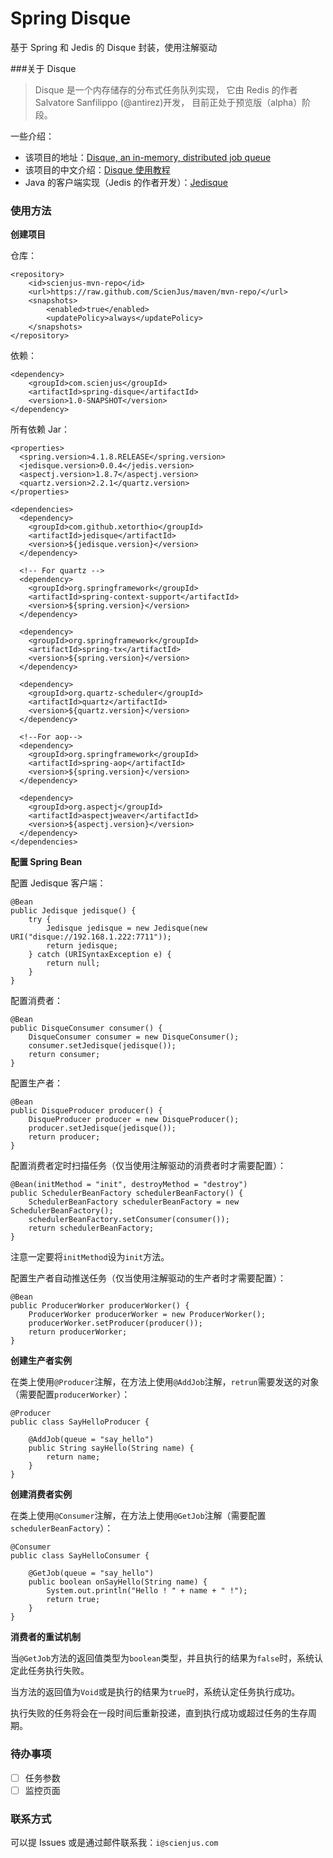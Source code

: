 # Spring Disque

基于 Spring 和 Jedis 的 Disque 封装，使用注解驱动

###关于 Disque

> Disque 是一个内存储存的分布式任务队列实现， 它由 Redis 的作者 Salvatore Sanfilippo (@antirez)开发， 目前正处于预览版（alpha）阶段。

一些介绍：

 - 该项目的地址：[Disque, an in-memory, distributed job queue][1]
 - 该项目的中文介绍：[Disque 使用教程][2]
 - Java 的客户端实现（Jedis 的作者开发）：[Jedisque][3]

[1]: https://github.com/antirez/disque
[2]: http://disquebook.com/
[3]: https://github.com/xetorthio/jedisque

### 使用方法

**创建项目**

仓库：

```
<repository>
    <id>scienjus-mvn-repo</id>
    <url>https://raw.github.com/ScienJus/maven/mvn-repo/</url>
    <snapshots>
        <enabled>true</enabled>
        <updatePolicy>always</updatePolicy>
    </snapshots>
</repository>
```

依赖：

```
<dependency>
    <groupId>com.scienjus</groupId>
    <artifactId>spring-disque</artifactId>
    <version>1.0-SNAPSHOT</version>
</dependency>
```

所有依赖 Jar：

```
<properties>
  <spring.version>4.1.8.RELEASE</spring.version>
  <jedisque.version>0.0.4</jedis.version>
  <aspectj.version>1.8.7</aspectj.version>
  <quartz.version>2.2.1</quartz.version>
</properties>

<dependencies>
  <dependency>
    <groupId>com.github.xetorthio</groupId>
    <artifactId>jedisque</artifactId>
    <version>${jedisque.version}</version>
  </dependency>

  <!-- For quartz -->
  <dependency>
    <groupId>org.springframework</groupId>
    <artifactId>spring-context-support</artifactId>
    <version>${spring.version}</version>
  </dependency>

  <dependency>
    <groupId>org.springframework</groupId>
    <artifactId>spring-tx</artifactId>
    <version>${spring.version}</version>
  </dependency>

  <dependency>
    <groupId>org.quartz-scheduler</groupId>
    <artifactId>quartz</artifactId>
    <version>${quartz.version}</version>
  </dependency>

  <!--For aop-->
  <dependency>
    <groupId>org.springframework</groupId>
    <artifactId>spring-aop</artifactId>
    <version>${spring.version}</version>
  </dependency>

  <dependency>
    <groupId>org.aspectj</groupId>
    <artifactId>aspectjweaver</artifactId>
    <version>${aspectj.version}</version>
  </dependency>
</dependencies>
```

**配置 Spring Bean**

配置 Jedisque 客户端：

```
@Bean
public Jedisque jedisque() {
    try {
        Jedisque jedisque = new Jedisque(new URI("disque://192.168.1.222:7711"));
        return jedisque;
    } catch (URISyntaxException e) {
        return null;
    }
}
```

配置消费者：

```
@Bean
public DisqueConsumer consumer() {
    DisqueConsumer consumer = new DisqueConsumer();
    consumer.setJedisque(jedisque());
    return consumer;
}
```

配置生产者：

```
@Bean
public DisqueProducer producer() {
    DisqueProducer producer = new DisqueProducer();
    producer.setJedisque(jedisque());
    return producer;
}
```

配置消费者定时扫描任务（仅当使用注解驱动的消费者时才需要配置）：

```
@Bean(initMethod = "init", destroyMethod = "destroy")
public SchedulerBeanFactory schedulerBeanFactory() {
    SchedulerBeanFactory schedulerBeanFactory = new SchedulerBeanFactory();
    schedulerBeanFactory.setConsumer(consumer());
    return schedulerBeanFactory;
}
```

注意一定要将`initMethod`设为`init`方法。

配置生产者自动推送任务（仅当使用注解驱动的生产者时才需要配置）：

```
@Bean
public ProducerWorker producerWorker() {
    ProducerWorker producerWorker = new ProducerWorker();
    producerWorker.setProducer(producer());
    return producerWorker;
}
```

**创建生产者实例**

在类上使用`@Producer`注解，在方法上使用`@AddJob`注解，`retrun`需要发送的对象（需要配置`producerWorker`）：

```
@Producer
public class SayHelloProducer {

    @AddJob(queue = "say_hello")
    public String sayHello(String name) {
        return name;
    }
}
```

**创建消费者实例**

在类上使用`@Consumer`注解，在方法上使用`@GetJob`注解（需要配置`schedulerBeanFactory`）：

```
@Consumer
public class SayHelloConsumer {

    @GetJob(queue = "say_hello")
    public boolean onSayHello(String name) {
        System.out.println("Hello ! " + name + " !");
        return true;
    }
}
```

**消费者的重试机制**

当`@GetJob`方法的返回值类型为`boolean`类型，并且执行的结果为`false`时，系统认定此任务执行失败。

当方法的返回值为`Void`或是执行的结果为`true`时，系统认定任务执行成功。

执行失败的任务将会在一段时间后重新投递，直到执行成功或超过任务的生存周期。

### 待办事项

- [ ] 任务参数
- [ ] 监控页面

### 联系方式

可以提 Issues 或是通过邮件联系我：`i@scienjus.com`
